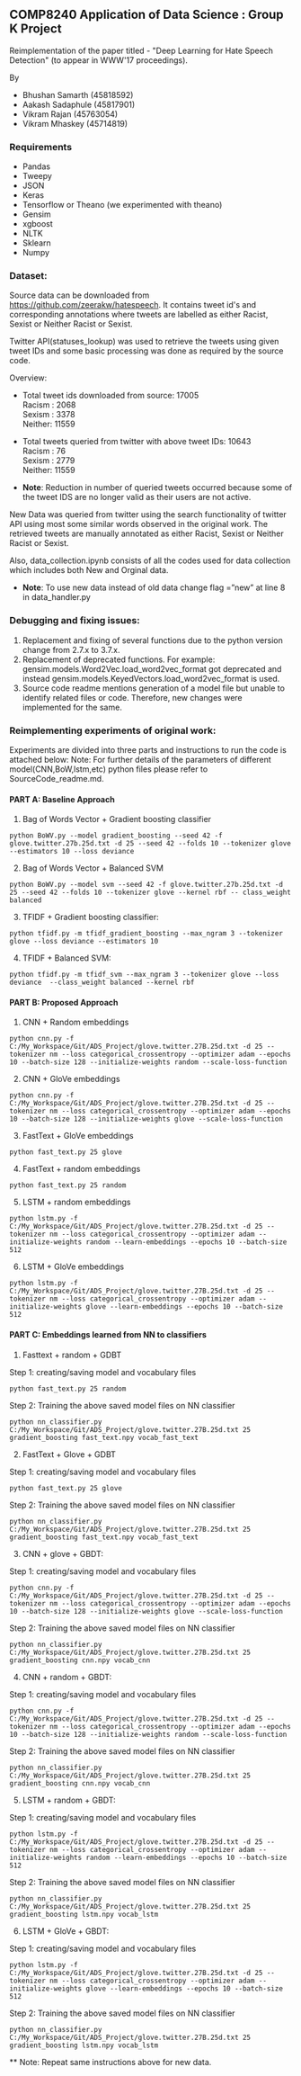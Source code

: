 ## COMP8240 Application of Data Science : Group K Project

Reimplementation of the paper titled - "Deep Learning for Hate Speech Detection" (to appear in WWW'17 proceedings).

By 
* Bhushan Samarth (45818592)  
* Aakash Sadaphule (45817901)
* Vikram Rajan (45763054)
* Vikram Mhaskey (45714819)

### Requirements
* Pandas
* Tweepy
* JSON
* Keras
* Tensorflow or Theano (we experimented with theano)
* Gensim
* xgboost
* NLTK
* Sklearn
* Numpy

### Dataset:

Source data can be downloaded from https://github.com/zeerakw/hatespeech. 
It contains tweet id's and corresponding annotations where tweets are labelled as either Racist, Sexist or Neither Racist or Sexist.

Twitter API(statuses_lookup) was used to retrieve the tweets using given tweet IDs and some basic processing was done as required by the source code.

Overview:
* Total tweet ids downloaded from source: 17005  
Racism : 2068  
Sexism : 3378  
Neither: 11559  

* Total tweets queried from twitter with above tweet IDs: 10643  
Racism : 76  
Sexism : 2779  
Neither: 11559  

- **Note**: Reduction in number of queried tweets occurred because some of the tweet IDS are no longer valid as their users are not active.

New Data was queried from twitter using the search functionality of twitter API using most some similar words observed in the original work. The retrieved tweets are manually annotated as either Racist, Sexist or Neither Racist or Sexist.

Also, data_collection.ipynb consists of all the codes used  for data collection which includes both New and Orginal data.

- **Note**: To use new data instead of old data change flag =”new” at line 8 in data_handler.py


### Debugging and fixing issues:
1.	Replacement and fixing of several functions due to the python version change from 2.7.x to 3.7.x.
2.	Replacement of deprecated functions.
For example: gensim.models.Word2Vec.load_word2vec_format got deprecated and instead gensim.models.KeyedVectors.load_word2vec_format is used.
3.	Source code readme mentions generation of a model file but unable to identify related files or code. Therefore, new changes were implemented for the same.

### Reimplementing experiments of original work:

Experiments are divided into three parts and instructions to run the code is attached below:
Note: For further details of the parameters of different model(CNN,BoW,lstm,etc) python files please refer to SourceCode_readme.md.

#### PART A: Baseline Approach

1. Bag of Words Vector + Gradient boosting classifier
```
python BoWV.py --model gradient_boosting --seed 42 -f glove.twitter.27b.25d.txt -d 25 --seed 42 --folds 10 --tokenizer glove --estimators 10 --loss deviance
```
2. Bag of Words Vector + Balanced SVM
```
python BoWV.py --model svm --seed 42 -f glove.twitter.27b.25d.txt -d 25 --seed 42 --folds 10 --tokenizer glove --kernel rbf -- class_weight balanced
```
3. TFIDF + Gradient boosting classifier:
```
python tfidf.py -m tfidf_gradient_boosting --max_ngram 3 --tokenizer glove --loss deviance --estimators 10
``` 
4. TFIDF + Balanced SVM:
```
python tfidf.py -m tfidf_svm --max_ngram 3 --tokenizer glove --loss deviance  --class_weight balanced --kernel rbf
```

#### PART B: Proposed Approach
1. CNN + Random embeddings
```
python cnn.py -f C:/My_Workspace/Git/ADS_Project/glove.twitter.27B.25d.txt -d 25 --tokenizer nm --loss categorical_crossentropy --optimizer adam --epochs 10 --batch-size 128 --initialize-weights random --scale-loss-function
```
2. CNN + GloVe embeddings
```
python cnn.py -f C:/My_Workspace/Git/ADS_Project/glove.twitter.27B.25d.txt -d 25 --tokenizer nm --loss categorical_crossentropy --optimizer adam --epochs 10 --batch-size 128 --initialize-weights glove --scale-loss-function
```
3. FastText + GloVe embeddings 
```
python fast_text.py 25 glove
```
4. FastText + random embeddings 
```
python fast_text.py 25 random
```
5. LSTM + random embeddings 
```
python lstm.py -f C:/My_Workspace/Git/ADS_Project/glove.twitter.27B.25d.txt -d 25 --tokenizer nm --loss categorical_crossentropy --optimizer adam --initialize-weights random --learn-embeddings --epochs 10 --batch-size 512
```
6. LSTM + GloVe embeddings 
```
python lstm.py -f C:/My_Workspace/Git/ADS_Project/glove.twitter.27B.25d.txt -d 25 --tokenizer nm --loss categorical_crossentropy --optimizer adam --initialize-weights glove --learn-embeddings --epochs 10 --batch-size 512
```

#### PART C:  Embeddings learned from NN to classifiers
1.	Fasttext + random + GDBT

Step 1: creating/saving model and vocabulary files
```
python fast_text.py 25 random
```
Step 2: Training the above saved model files on NN classifier
```
python nn_classifier.py C:/My_Workspace/Git/ADS_Project/glove.twitter.27B.25d.txt 25 gradient_boosting fast_text.npy vocab_fast_text
```

2. 	FastText + Glove + GDBT

Step 1: creating/saving model and vocabulary files
```
python fast_text.py 25 glove
```
Step 2: Training the above saved model files on NN classifier
```
python nn_classifier.py C:/My_Workspace/Git/ADS_Project/glove.twitter.27B.25d.txt 25 gradient_boosting fast_text.npy vocab_fast_text
```

3.	CNN + glove + GBDT:

Step 1: creating/saving model and vocabulary files
```
python cnn.py -f C:/My_Workspace/Git/ADS_Project/glove.twitter.27B.25d.txt -d 25 --tokenizer nm --loss categorical_crossentropy --optimizer adam --epochs 10 --batch-size 128 --initialize-weights glove --scale-loss-function
```
Step 2: Training the  above saved model files on NN classifier
```
python nn_classifier.py C:/My_Workspace/Git/ADS_Project/glove.twitter.27B.25d.txt 25 gradient_boosting cnn.npy vocab_cnn
```

4.	CNN + random + GBDT:

Step 1: creating/saving model and vocabulary files
```
python cnn.py -f C:/My_Workspace/Git/ADS_Project/glove.twitter.27B.25d.txt -d 25 --tokenizer nm --loss categorical_crossentropy --optimizer adam --epochs 10 --batch-size 128 --initialize-weights random --scale-loss-function
```
Step 2: Training the above saved model files on NN classifier
```
python nn_classifier.py C:/My_Workspace/Git/ADS_Project/glove.twitter.27B.25d.txt 25 gradient_boosting cnn.npy vocab_cnn
```

5.	LSTM + random + GBDT:

Step 1: creating/saving model and vocabulary files
```
python lstm.py -f C:/My_Workspace/Git/ADS_Project/glove.twitter.27B.25d.txt -d 25 --tokenizer nm --loss categorical_crossentropy --optimizer adam --initialize-weights random --learn-embeddings --epochs 10 --batch-size 512
```
Step 2: Training the above saved model files on NN classifier
```
python nn_classifier.py C:/My_Workspace/Git/ADS_Project/glove.twitter.27B.25d.txt 25 gradient_boosting lstm.npy vocab_lstm
```

6.	LSTM + GloVe + GBDT:

Step 1: creating/saving model and vocabulary files
```
python lstm.py -f C:/My_Workspace/Git/ADS_Project/glove.twitter.27B.25d.txt -d 25 --tokenizer nm --loss categorical_crossentropy --optimizer adam --initialize-weights glove --learn-embeddings --epochs 10 --batch-size 512
```
Step 2: Training the above saved model files on NN classifier
```
python nn_classifier.py C:/My_Workspace/Git/ADS_Project/glove.twitter.27B.25d.txt 25 gradient_boosting lstm.npy vocab_lstm
```

** Note: Repeat same instructions above for new data.
